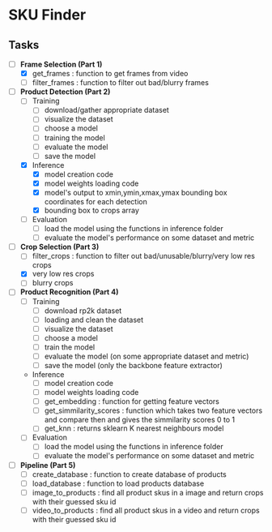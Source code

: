 # SKU Finder

## Tasks 

- [ ] **Frame Selection (Part 1)**
    - [x] get_frames : function to get frames from video
    - [ ] filter_frames : function to filter out bad/blurry frames

- [ ] **Product Detection (Part 2)**
    - [ ] Training 
        - [ ] download/gather appropriate dataset
        - [ ] visualize the dataset
        - [ ] choose a model
        - [ ] training the model
        - [ ] evaluate the model
        - [ ] save the model

    - [X] Inference
        - [x] model creation code 
        - [x] model weights loading code
        - [x] model's output to xmin,ymin,xmax,ymax bounding box coordinates for each detection
        - [X] bounding box to crops array
    
    - [ ] Evaluation
        - [ ] load the model using the functions in inference folder
        - [ ] evaluate the model's performance on some dataset and metric
    
- [ ] **Crop Selection (Part 3)**
    - [ ] filter_crops : function to filter out bad/unusable/blurry/very low res crops
    - [x] very low res crops
    - [ ] blurry crops

- [ ] **Product Recognition (Part 4)**
    - [ ] Training
        - [ ] download rp2k dataset
        - [ ] loading and clean the dataset
        - [ ] visualize the dataset
        - [ ] choose a model
        - [ ] train the model
        - [ ] evaluate the model (on some appropriate dataset and metric)
        - [ ] save the model (only the backbone feature extractor)
    
    - Inference
        - [ ] model creation code
        - [ ] model weights loading code
        - [ ] get_embedding : function for getting feature vectors
        - [ ] get_simmilarity_scores : function which takes two feature vectors and compare then and gives the simmilarity scores 0 to 1
        - [ ] get_knn : returns sklearn K nearest neighbours model
    
    - [ ] Evaluation
        - [ ] load the model using the functions in inference folder
        - [ ] evaluate the model's performance on some dataset and metric

- [ ] **Pipeline (Part 5)**
    - [ ] create_database : function to create database of products
    - [ ] load_database : function to load products database
    - [ ] image_to_products : find all product skus in a image and return crops with their guessed sku id
    - [ ] video_to_products : find all product skus in a video and return crops with their guessed sku id
